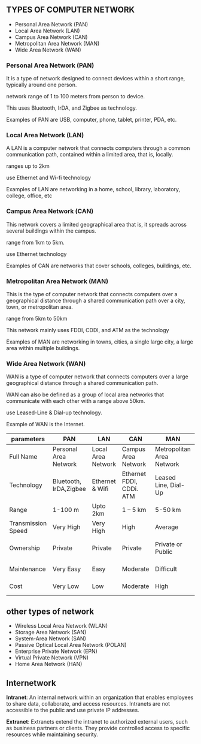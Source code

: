 ## TYPES OF COMPUTER NETWORK


 - Personal Area Network (PAN)
 - Local Area Network (LAN)
 - Campus Area Network (CAN)
 - Metropolitan Area Network (MAN)
 - Wide Area Network (WAN)

### Personal Area Network (PAN)

It is a type of network designed to connect devices within a short range, typically around one person.

network range of 1 to 100 meters from person to device.

This uses Bluetooth, IrDA, and Zigbee as technology. 

Examples of PAN are USB, computer, phone, tablet, printer, PDA, etc.

### Local Area Network (LAN)

A LAN is a computer network that connects computers through a common communication path, contained within a limited area, that is, locally.

ranges up to 2km 

use  Ethernet and Wi-fi technology

Examples of LAN are networking in a home, school, library, laboratory, college, office, etc

### Campus Area Network (CAN)

This network covers a limited geographical area that is, it spreads across several buildings within the campus. 

range from 1km to 5km. 
 
use Ethernet technology 

Examples of CAN are networks that cover schools, colleges, buildings, etc.

###  Metropolitan Area Network (MAN)

This is the type of computer network that connects computers over a geographical distance through a shared communication path over a city, town, or metropolitan area.

range from 5km to 50km

This network mainly uses FDDI, CDDI, and ATM as the technology 

Examples of MAN are networking in towns, cities, a single large city, a large area within multiple buildings.

### Wide Area Network (WAN)

WAN is a type of computer network that connects computers over a large geographical distance through a shared communication path.

WAN can also be defined as a group of local area networks that communicate with each other with a range above 50km.

use Leased-Line & Dial-up technology. 

Example of WAN is the Internet.

parameters | PAN |LAN|CAN|MAN|WAN|
-----------|-----|----|--------|-----------|------|
Full Name 	|Personal Area Network 	|Local Area Network |	Campus Area Network 	|Metropolitan Area Network 	|Wide Area Network
Technology |	Bluetooth, IrDA,Zigbee| 	Ethernet & Wifi |	Ethernet 	FDDI, CDDi. ATM 	|Leased Line, Dial-Up
Range |1-100 m 	|Upto 2km |	1 – 5 km |	5-50 km 	|Above 50 km
Transmission Speed |	Very High| 	Very High 	|High | 	Average 	|Low
Ownership |	Private |	Private |	Private| 	Private or Public 	|Private or Public
Maintenance 	|Very Easy| 	Easy |	Moderate| 	Difficult |	Very Difficult
Cost 	|Very Low| 	Low |	Moderate |	High |	Very High



 ## other types of network
 
- Wireless Local Area Network (WLAN)
- Storage Area Network (SAN)
- System-Area Network (SAN)
- Passive Optical Local Area Network (POLAN)
- Enterprise Private Network (EPN)
- Virtual Private Network (VPN)
- Home Area Network (HAN)

## Internetwork

**Intranet**: An internal network within an organization that enables employees to share data, collaborate, and access resources. Intranets are not accessible to the public and use private IP addresses.
    
**Extranet**: Extranets extend the intranet to authorized external users, such as business partners or clients. They provide controlled access to specific resources while maintaining security.

